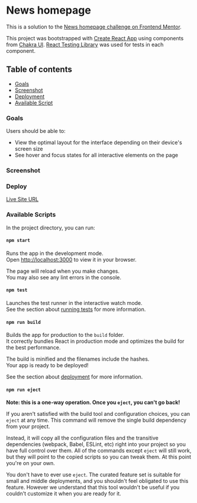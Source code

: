 # News homepage

This is a solution to the [News homepage challenge on Frontend Mentor](https://www.frontendmentor.io/challenges/news-homepage-H6SWTa1MFl).

This project was bootstrapped with [Create React App](https://github.com/facebook/create-react-app) using components from [Chakra UI](https://chakra-ui.com/getting-started). [React Testing Library](https://testing-library.com/docs/react-testing-library/intro/) was used for tests in each component.

## Table of contents

- [Goals](#goals)
- [Screenshot](#screenshot)
- [Deployment](#deployment)
- [Available Script](#available-scripts)

### Goals

Users should be able to:

- View the optimal layout for the interface depending on their device's screen size
- See hover and focus states for all interactive elements on the page

### Screenshot

### Deploy

[Live Site URL](https://arkhamknightgpc.github.io/news-homepage/)

### Available Scripts

In the project directory, you can run:

#### `npm start`

Runs the app in the development mode.\
Open [http://localhost:3000](http://localhost:3000) to view it in your browser.

The page will reload when you make changes.\
You may also see any lint errors in the console.

#### `npm test`

Launches the test runner in the interactive watch mode.\
See the section about [running tests](https://facebook.github.io/create-react-app/docs/running-tests) for more information.

#### `npm run build`

Builds the app for production to the `build` folder.\
It correctly bundles React in production mode and optimizes the build for the best performance.

The build is minified and the filenames include the hashes.\
Your app is ready to be deployed!

See the section about [deployment](https://facebook.github.io/create-react-app/docs/deployment) for more information.

#### `npm run eject`

**Note: this is a one-way operation. Once you `eject`, you can't go back!**

If you aren't satisfied with the build tool and configuration choices, you can `eject` at any time. This command will remove the single build dependency from your project.

Instead, it will copy all the configuration files and the transitive dependencies (webpack, Babel, ESLint, etc) right into your project so you have full control over them. All of the commands except `eject` will still work, but they will point to the copied scripts so you can tweak them. At this point you're on your own.

You don't have to ever use `eject`. The curated feature set is suitable for small and middle deployments, and you shouldn't feel obligated to use this feature. However we understand that this tool wouldn't be useful if you couldn't customize it when you are ready for it.
